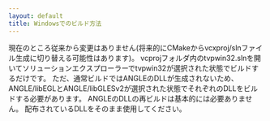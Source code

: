 ```yaml
---
layout: default
title: Windowsでのビルド方法
---
```


現在のところ従来から変更はありません(将来的にCMakeからvcxproj/slnファイル生成に切り替える可能性はあります)。
vcprojフォルダ内のtvpwin32.slnを開いてソリューションエクスプローラーでtvpwin32が選択された状態でビルドするだけです。
ただ、通常ビルドではANGLEのDLLが生成されないため、ANGLE/libEGLとANGLE/libGLESv2が選択された状態でそれぞれのDLLをビルドする必要があります。
ANGLEのDLLの再ビルドは基本的には必要ありません。
配布されているDLLをそのまま使用してください。
